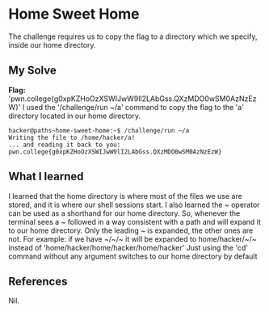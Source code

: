 # Home Sweet Home
The challenge requires us to copy the flag to a directory which we specify, inside our home directory.

## My Solve
**Flag:**  'pwn.college{g0xpKZHoOzXSWIJwW9lI2LAbGss.QXzMDO0wSM0AzNzEzW}'
I used the '/challenge/run ~/a' command to copy the flag to the 'a' directory located in our home directory.

```
hacker@paths~home-sweet-home:~$ /challenge/run ~/a
Writing the file to /home/hacker/a!
... and reading it back to you:
pwn.college{g0xpKZHoOzXSWIJwW9lI2LAbGss.QXzMDO0wSM0AzNzEzW}

```

## What I learned
I learned that the home directory is where most of the files we use are stored, and it is where our shell sessions start. I also learned the ~ operator can be used as a shorthand for our home directory. So, whenever the terminal sees a ~ followed in a way consistent with a path and will expand it to our home directory.
Only the leading ~ is expanded, the other ones are not. For example: if we have ~/~/~ it will be expanded to home/hacker/~/~ instead of 'home/hacker/home/hacker/home/hacker' 
Just using the 'cd' command without any argument switches to our home directory by default 

## References
Nil.
